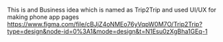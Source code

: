 This is and Business idea which is named as Trip2Trip and used UI/UX for making phone app pages
https://www.figma.com/file/cBJjZ4oNMEo76yVqpW0M7O/Trip2Trip?type=design&node-id=0%3A1&mode=design&t=N1Esu0zXgBha1GEq-1
